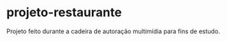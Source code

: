 # projeto-restaurante
 Projeto feito durante a cadeira de autoração multimídia para fins de estudo.
